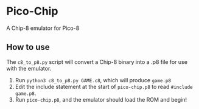 # Pico-Chip

A Chip-8 emulator for Pico-8

## How to use

The `c8_to_p8.py` script will convert a Chip-8 binary into a .p8 file for use with the emulator.

1. Run `python3 c8_to_p8.py GAME.c8`, which will produce `game.p8`
2. Edit the include statement at the start of `pico-chip.p8` to read `#include game.p8`.
3. Run `pico-chip.p8`, and the emulator should load the ROM and begin!
